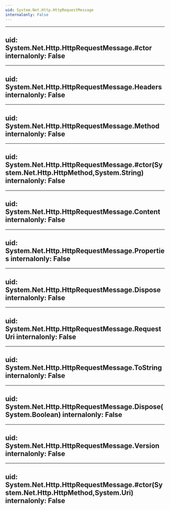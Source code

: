 ```yaml
---
uid: System.Net.Http.HttpRequestMessage
internalonly: False
---
```


---
uid: System.Net.Http.HttpRequestMessage.#ctor
internalonly: False
---

---
uid: System.Net.Http.HttpRequestMessage.Headers
internalonly: False
---

---
uid: System.Net.Http.HttpRequestMessage.Method
internalonly: False
---

---
uid: System.Net.Http.HttpRequestMessage.#ctor(System.Net.Http.HttpMethod,System.String)
internalonly: False
---

---
uid: System.Net.Http.HttpRequestMessage.Content
internalonly: False
---

---
uid: System.Net.Http.HttpRequestMessage.Properties
internalonly: False
---

---
uid: System.Net.Http.HttpRequestMessage.Dispose
internalonly: False
---

---
uid: System.Net.Http.HttpRequestMessage.RequestUri
internalonly: False
---

---
uid: System.Net.Http.HttpRequestMessage.ToString
internalonly: False
---

---
uid: System.Net.Http.HttpRequestMessage.Dispose(System.Boolean)
internalonly: False
---

---
uid: System.Net.Http.HttpRequestMessage.Version
internalonly: False
---

---
uid: System.Net.Http.HttpRequestMessage.#ctor(System.Net.Http.HttpMethod,System.Uri)
internalonly: False
---

